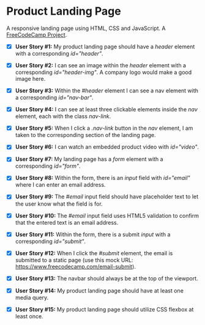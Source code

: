 # Product Landing Page

A responsive landing page using HTML, CSS and JavaScript.
A [FreeCodeCamp Project](https://www.freecodecamp.org/learn/responsive-web-design/responsive-web-design-projects/build-a-product-landing-page).

- [x] **User Story #1:** My product landing page should have a *header* element with a corresponding *id="header"*.

- [x] **User Story #2:** I can see an image within the *header* element with a corresponding *id="header-img"*. A company logo would make a good image here.

- [x] **User Story #3:** Within the *#header* element I can see a nav element with a corresponding *id="nav-bar"*.

- [x] **User Story #4:** I can see at least three clickable elements inside the *nav* element, each with the class *nav-link*.

- [x] **User Story #5:** When I click a *.nav-link* button in the *nav* element, I am taken to the corresponding section of the landing page.

- [x] **User Story #6:** I can watch an embedded product video with *id="video"*.

- [x] **User Story #7:** My landing page has a *form* element with a corresponding *id="form"*.

- [x] **User Story #8:** Within the form, there is an *input* field with *id="email"* where I can enter an email address.

- [x] **User Story #9:** The *#email* input field should have placeholder text to let the user know what the field is for.

- [x] **User Story #10:** The *#email* input field uses HTML5 validation to confirm that the entered text is an email address.

- [x] **User Story #11:** Within the form, there is a submit *input* with a corresponding *id="submit"*.

- [x] **User Story #12:** When I click the *#submit* element, the email is submitted to a static page (use this mock URL: https://www.freecodecamp.com/email-submit).

- [x] **User Story #13:** The navbar should always be at the top of the viewport.

- [x] **User Story #14:** My product landing page should have at least one media query.

- [x] **User Story #15:** My product landing page should utilize CSS flexbox at least once.